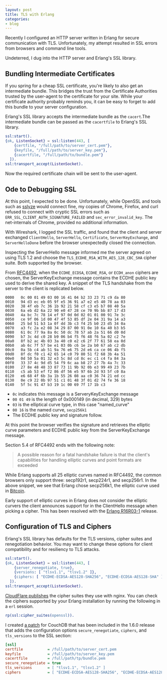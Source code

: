 ```yaml
---
layout: post
title: TLS with Erlang
categories:
- blog
---
```


Recently I configured an HTTP server written in Erlang for secure communication with TLS. Unfortunately, my attempt resulted in SSL errors from browsers and command line tools.

Undeterred, I dug into the HTTP server and Erlang's SSL library.

## Bundling Intermediate Certificates

If you spring for a cheap SSL certificate, you're likely to also get an intermediate bundle. This bridges the trust from the Certificate Authorities trusted by the user-agent to the certificate for your site. While your certificate authority probably reminds you, it can be easy to forget to add this bundle to your server configuration.

Erlang's SSL library accepts the intermediate bundle as the `cacert`.The intermediate bundle can be passed as the `cacertfile` to Erlang's SSL library.

```erlang
ssl:start().
{ok, ListenSocket} = ssl:listen(443, [
    {certfile, "/full/path/to/server_cert.pem"},
    {keyfile, "/full/path/to/server_key.pem"},
    {cacertfile, "/full/path/to/bundle.pem"}
  ]).
ssl:transport_accept(ListenSocket).
```

Now the required certificate chain will be sent to the user-agent.

## Ode to Debugging SSL

At this point, I expected to be done. Unfortunately, while OpenSSL and tools such as [sslyze](https://github.com/iSECPartners/sslyze) would connect fine, my copies of Chrome, Firefox, and curl refused to connect with cryptic SSL errors such as `ERR_SSL_CLIENT_AUTH_SIGNATURE_FAILED` and `sec_error_invalid_key`. The net-internals of Chrome, provided no additional information.

With Wireshark, I logged the SSL traffic, and found that the client and server exchanged `ClientHello`, `ServerHello`, `Certificate`, `ServerKeyExchange`, and `ServerHelloDone` before the browser unexpectedly closed the connection.

Inspecting the ServerHello message informed me the server agreed on using TLS 1.2 and choose the `TLS_ECDHE_RSA_WITH_AES_128_CBC_SHA` cipher suite. Both supported by the browser.

From [RFC4492](http://tools.ietf.org/rfc/rfc4492.txt), when the `ECDHE_ECDSA`, `ECDHE_RSA`, or `ECDH_anon` ciphers are chosen, the ServerKeyExchange message contains the ECDHE public key used to derive the shared key. A snippet of the TLS handshake from the server to the client is replicated below.

```
0000   0c 00 01 49 03 00 16 41 04 b2 33 23 71 c9 da 80
0010   94 d3 ec eb 05 9f e5 36 91 a7 e2 e5 40 78 aa 03
0020   38 4f eb 7c 36 1b 92 21 58 cf c3 e5 b7 08 40 5a
0030   6a eb d2 6a 22 90 e0 47 28 ce 70 9b bb 87 17 d3
0040   4a bc 7c 78 14 ef 97 0d 0d 02 01 01 00 91 7e 3c
0050   ce 9f 06 1d 00 47 4f 53 85 df 2e 04 31 9a 14 a3
0060   25 bd 51 b3 1a 0f dd 3b c3 f4 25 b0 23 d5 34 0a
0070   a3 fc 2a e2 08 34 29 87 00 91 0e 10 6a 40 b3 b5
0080   61 0c 77 9a 8a 0c 50 dc 78 57 ab 2a 51 66 d0 0d
0090   b7 3c 4d c0 28 b9 06 b4 f5 f6 48 f6 5a 02 c2 7e
00a0   8f b2 ac 4b 03 3a 40 c0 e2 c6 2f 77 61 58 ea 0d
00b0   ab 6c 7f 57 be e1 03 0b c6 1e 2a b0 67 ab c2 db
00c0   0a 5b c4 ab 51 9a 76 e6 75 2d e6 ca ce 06 4b f5
00d0   8f dc f0 c1 42 65 14 c0 79 80 51 f2 68 3b 4a 51
00e0   0d 50 5a 01 32 e3 5c 8d cd 8c ec c1 c4 fa 84 3a
00f0   33 37 4c 9d d5 54 f9 6c aa b8 27 27 7b 4a 7c 33
0100   27 8e 48 48 33 87 73 11 9b 92 0b e3 99 49 23 7b
0110   c5 ab 53 ef f2 86 df 56 e5 97 6b 2d 93 5f c0 8a
0120   e6 68 4f 6b 3a 1b 55 26 08 aa c0 36 74 21 ed cc
0130   0e c9 22 0b 97 51 c1 01 48 3f 01 d2 74 fe 36 18
0140   5f 5c 91 47 b3 19 1c 00 69 7f 17 1b c3
```

* `0c` indicates this message is a ServeryKeyExchange message
* `00 01 49` is the length of 0x000149 (in decimal, 329) bytes
* `03` is the elliptical curve type, in this case "named_curve"
* `00 16` is the named curve, `secp256k1`
* The ECDHE public key and signature follow.

At this point the browser verifies the signature and retrieves the elliptic curve parameters and ECDHE public key from the ServerKeyExchange message.

Section 5.4 of RFC4492 ends with the following note:

> A possible reason for a fatal handshake failure is that the client's capabilities for handling elliptic curves and point formats are exceeded

While Erlang supports all 25 elliptic curves named in RFC4492, the common browsers only support three: secp192r1, secp224r1, and secp256r1. In the above snippet, we see that Erlang chose secp256k1, the elliptic curve used in [Bitcoin](https://en.bitcoin.it/wiki/Secp256k1).

Early support of elliptic curves in Erlang does not consider the elliptic curvers the client announces support for in the ClientHello message when picking a cipher. This has been resolved with the [Erlang R16R03-1](http://www.erlang.org/download_release/23) release.

## Configuration of TLS and Ciphers

Erlang's SSL library has defaults for the TLS versions, cipher suites and renegotiation behavior. You may want to change these options for client compatibility and for resiliency to TLS attacks.

```erlang
ssl:start().
{ok, ListenSocket} = ssl:listen(443, [
    {server_renegotiate, true},
    {versions: [ "tlsv1.1", "tlsv1.2" ]},
    {ciphers: [ "ECDHE-ECDSA-AES128-SHA256", "ECDHE-ECDSA-AES128-SHA" ]}
  ]).
ssl:transport_accept(ListenSocket).
```

[CloudFlare publishes](https://support.cloudflare.com/hc/en-us/articles/200933580) the cipher suites they use with nginx. You can check the ciphers supported by your Erlang installation by running the following in a `erl` session.

```erlang
rp(ssl:cipher_suites(openssl)).
```

I created [a patch](https://git-wip-us.apache.org/repos/asf?p=couchdb.git;a=commit;h=fdb2188) for CouchDB that has been included in the 1.6.0 release that adds the configuration options `secure_renegotiate`, `ciphers`, and `tls_versions` to the SSL section:

```ini
[ssl]
certfile           = /full/path/to/server_cert.pem
keyfile            = /full/path/to/server_key.pem
cacertfile         = /full/path/tp/bundle.pem
secure_renegotiate = true
tls_versions       = [ "tlsv1.1", "tlsv1.2" ]
ciphers            = [ "ECDHE-ECDSA-AES128-SHA256", "ECDHE-ECDSA-AES128-SHA" ]
```
